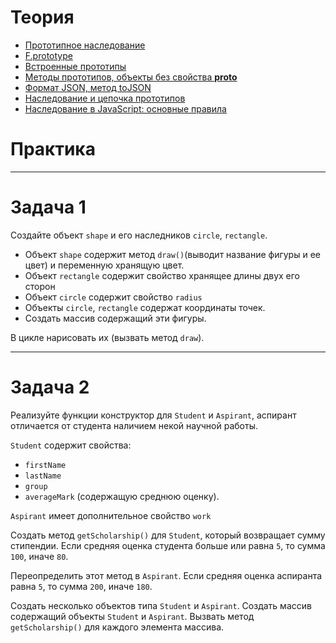 # Теория

- [Прототипное наследование](https://learn.javascript.ru/prototype-inheritance)
- [F.prototype](https://learn.javascript.ru/function-prototype)
- [Встроенные прототипы](https://learn.javascript.ru/native-prototypes)
- [Методы прототипов, объекты без свойства __proto__](https://learn.javascript.ru/prototype-methods)
- [Формат JSON, метод toJSON](https://learn.javascript.ru/json)
- [Наследование и цепочка прототипов](https://developer.mozilla.org/ru/docs/Web/JavaScript/Inheritance_and_the_prototype_chain)
- [Наследование в JavaScript: основные правила](https://tproger.ru/articles/nasledovanie-v-javascript-osnovnye-pravila/)


# Практика

---

# Задача 1

Создайте объект `shape` и его наследников `circle`, `rectangle`.

- Oбъект `shape` содержит  метод `draw()`(выводит название фигуры и ее цвет) и переменную хранящую цвет.
- Oбъект `rectangle` содержит свойство хранящее длины двух его сторон
- Oбъект `circle` содержит свойство `radius`
- Oбъекты `circle`, `rectangle` содержат координаты точек.
- Создать массив содержащий эти фигуры.

В цикле нарисовать их (вызвать метод `draw`).


---

# Задача 2

Реализуйте функции конструктор для `Student` и `Aspirant`, аспирант отличается от студента наличием некой научной работы.

`Student` содержит свойства:
- `firstName`
- `lastName`
- `group`
- `averageMark` (содержащую среднюю оценку).

`Aspirant` имеет дополнительное свойство `work`

Создать метод `getScholarship()` для  `Student`, который возвращает сумму стипендии. Если средняя оценка студента больше или равна `5`, то сумма `100`, иначе `80`.

Переопределить этот метод в  `Aspirant`.  Если средняя оценка аспиранта равна `5`, то сумма `200`, иначе `180`.

Создать несколько объектов типа `Student` и `Aspirant`. Создать массив  содержащий объекты  `Student` и `Aspirant`. Вызвать метод `getScholarship()` для каждого элемента массива. 

